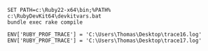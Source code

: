     SET PATH=c:\Ruby22-x64\bin;%PATH%
    c:\RubyDevKit64\devkitvars.bat
    bundle exec rake compile

    ENV['RUBY_PROF_TRACE'] = 'C:\Users\Thomas\Desktop\trace16.log'
    ENV['RUBY_PROF_TRACE'] = 'C:\Users\Thomas\Desktop\trace17.log'
